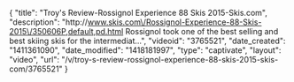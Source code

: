 {
    "title": "Troy's Review-Rossignol Experience 88 Skis 2015-Skis.com",
    "description": "http:\/\/www.skis.com\/Rossignol-Experience-88-Skis-2015\/350606P,default,pd.html Rossignol took one of the best selling and best skiing skis for the intermediat...",
    "videoid": "3765521",
    "date_created": "1411361090",
    "date_modified": "1418181997",
    "type": "captivate",
    "layout": "video",
    "url": "\/v\/troy-s-review-rossignol-experience-88-skis-2015-skis-com\/3765521"
}
